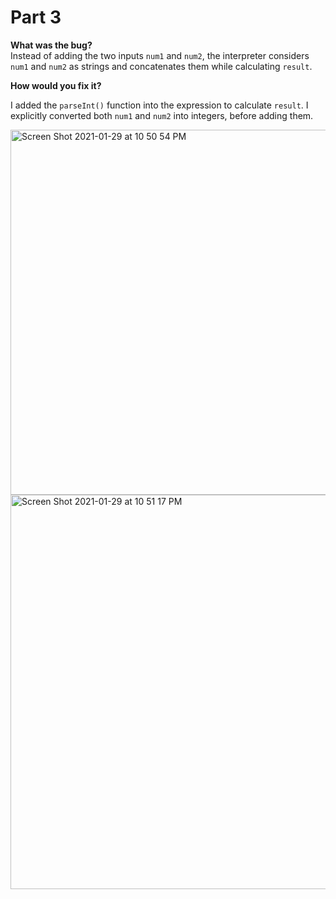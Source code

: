 # Part 3

**What was the bug?**  
Instead of adding the two inputs `num1` and `num2`, the interpreter considers `num1` and `num2` as strings and concatenates them while calculating `result`.  

**How would you fix it?**  

I added the `parseInt()` function into the expression to calculate `result`. I explicitly converted both `num1` and `num2` into integers, before adding them.

<img width="584" alt="Screen Shot 2021-01-29 at 10 50 54 PM" src="https://user-images.githubusercontent.com/60715649/106349677-ae099200-6284-11eb-840e-ac5950f3b227.png">

<img width="631" alt="Screen Shot 2021-01-29 at 10 51 17 PM" src="https://user-images.githubusercontent.com/60715649/106349686-cbd6f700-6284-11eb-9a12-cc788fdd7df7.png">

